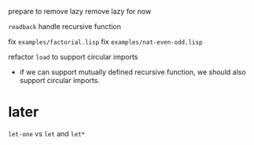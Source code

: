 prepare to remove lazy
remove lazy for now

`readback` handle recursive function

fix `examples/factorial.lisp`
fix `examples/nat-even-odd.lisp`

refactor `load` to support circular imports

- if we can support mutually defined recursive function,
  we should also support circular imports.

# later

`let-one` vs `let` and `let*`
